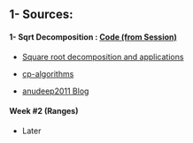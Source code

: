 
## 1- Sources:

#### 1- Sqrt Decomposition : [Code (from Session)](Juniors%20Phase%202/Codes/SQRT_decom.cpp)

* [Square root decomposition and applications](https://codeforces.com/blog/entry/83248)

* [cp-algorithms](https://cp-algorithms.com/data_structures/sqrt_decomposition.html)

* [anudeep2011 Blog](https://blog.anudeep2011.com/mos-algorithm)

#### Week #2 (Ranges)

* Later
